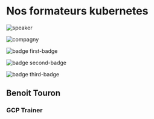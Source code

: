 <!-- .slide: class="speaker-slide" -->

# Nos formateurs kubernetes

![speaker](./assets/images/benoit.jpg)

![compagny](./assets/images/logo-sfeir.png)

![badge first-badge](./assets/images/certif-cloud-architect.png)

![badge second-badge](./assets/images/certif-cloud-digital-leader.png)

![badge third-badge](./assets/images/certif-kube-ckad.png)

<h2> Benoit <span>Touron</span></h2>

### GCP Trainer

<!-- .element: class="icon-rule icon-first" -->
